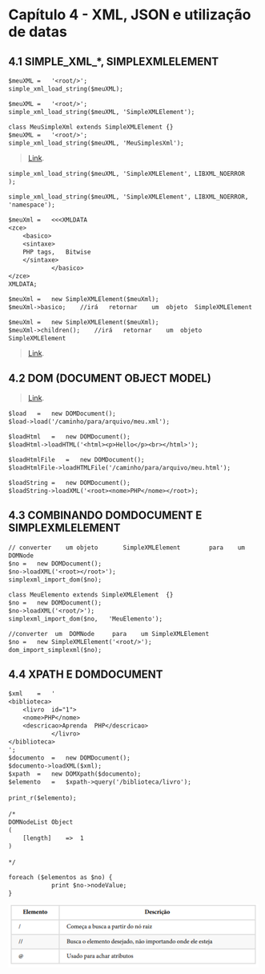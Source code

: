 # Capítulo 4 - 	XML,	JSON	e	utilização	de	datas

## 4.1	SIMPLE_XML_*,	SIMPLEXMLELEMENT

``` 
$meuXML	=	'<root/>';
simple_xml_load_string($meuXML);
```

``` 
$meuXML	=	'<root/>';
simple_xml_load_string($meuXML,	'SimpleXMLElement');
```

``` 
class MeuSimpleXml extends SimpleXMLElement	{}
$meuXML	=	'<root/>';
simple_xml_load_string($meuXML,	'MeuSimplesXml');
```

> [Link](http://php.net/manual/pt_BR/libxml.constants.php).

``` 
simple_xml_load_string($meuXML,	'SimpleXMLElement',	LIBXML_NOERROR
);
``` 

``` 
simple_xml_load_string($meuXML,	'SimpleXMLElement',	LIBXML_NOERROR,	'namespace');
``` 

``` 
$meuXml	=	<<<XMLDATA
<zce>
	<basico>
	<sintaxe>
	PHP	tags,	Bitwise
	</sintaxe>
			</basico>
</zce>
XMLDATA;
``` 

``` 
$meuXml	=	new	SimpleXMLElement($meuXml);
$meuXml->basico;	//irá	retornar	um	objeto	SimpleXMLElement
``` 

``` 
$meuXml	=	new	SimpleXMLElement($meuXml);
$meuXml->children();	//irá	retornar	um	objeto	SimpleXMLElement
``` 

> [Link](http://php.net/manual/en/refs.xml.php).

## 4.2	DOM	(DOCUMENT	OBJECT	MODEL)

> [Link](http://php.net/manual/en/book.dom.php).


``` 
$load	=	new	DOMDocument();
$load->load('/caminho/para/arquivo/meu.xml');
``` 

``` 
$loadHtml	=	new	DOMDocument();
$loadHtml->loadHTML('<html><p>Hello</p><br></html>');
``` 

``` 
$loadHtmlFile	=	new	DOMDocument();
$loadHtmlFile->loadHTMLFile('/caminho/para/arquivo/meu.html');
``` 

``` 
$loadString	=	new	DOMDocument();
$loadString->loadXML('<root><nome>PHP</nome></root>);
``` 

## 4.3	 COMBINANDO	 DOMDOCUMENT E SIMPLEXMLELEMENT

``` 
// converter	um objeto		SimpleXMLElement		para	um		DOMNode
$no	=	new	DOMDocument();
$no->loadXML('<root></root>');
simplexml_import_dom($no);
``` 

``` 
class MeuElemento extends SimpleXMLElement	{}
$no	=	new	DOMDocument();
$no->loadXML('<root/>');
simplexml_import_dom($no,	'MeuElemento');
``` 

``` 
//converter	 um	 DOMNode	 para	 um SimpleXMLElement
$no	=	new	SimpleXMLElement('<root/>');
dom_import_simplexml($no);
``` 


## 4.4	XPATH	E	DOMDOCUMENT
``` 
$xml	=	'
<biblioteca>
	<livro	id="1">
	<nome>PHP</nome>
	<descricao>Aprenda	PHP</descricao>
			</livro>
</biblioteca>
';
$documento	=	new	DOMDocument();
$documento->loadXML($xml);
$xpath	=	new	DOMXpath($documento);
$elemento	=	$xpath->query('/biblioteca/livro');

print_r($elemento);

/*
DOMNodeList	Object
(
	[length]	=>	1
)

*/
``` 

``` 
foreach	($elementos as $no)	{
			print $no->nodeValue;
}

``` 

<img src="https://github.com/karenyov/certificacaoPHP/blob/main/img/4.4%20-%20Xpath%20-%201.png" width="500">
